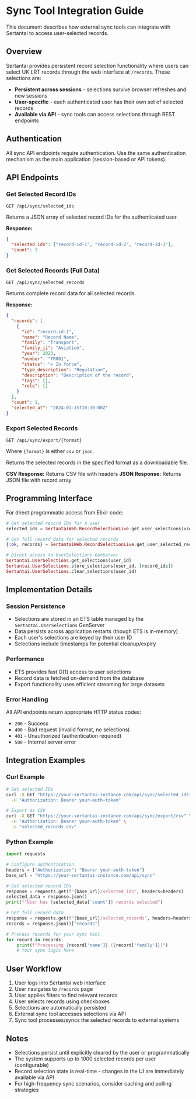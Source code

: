 # Sync Tool Integration Guide

This document describes how external sync tools can integrate with Sertantai to access user-selected records.

## Overview

Sertantai provides persistent record selection functionality where users can select UK LRT records through the web interface at `/records`. These selections are:

- **Persistent across sessions** - selections survive browser refreshes and new sessions
- **User-specific** - each authenticated user has their own set of selected records
- **Available via API** - sync tools can access selections through REST endpoints

## Authentication

All sync API endpoints require authentication. Use the same authentication mechanism as the main application (session-based or API tokens).

## API Endpoints

### Get Selected Record IDs

```
GET /api/sync/selected_ids
```

Returns a JSON array of selected record IDs for the authenticated user.

**Response:**
```json
{
  "selected_ids": ["record-id-1", "record-id-2", "record-id-3"],
  "count": 3
}
```

### Get Selected Records (Full Data)

```
GET /api/sync/selected_records
```

Returns complete record data for all selected records.

**Response:**
```json
{
  "records": [
    {
      "id": "record-id-1",
      "name": "Record Name",
      "family": "Transport",
      "family_ii": "Aviation",
      "year": 2023,
      "number": "TR001",
      "status": "✔ In force",
      "type_description": "Regulation",
      "description": "Description of the record",
      "tags": [],
      "role": []
    }
  ],
  "count": 1,
  "selected_at": "2024-01-15T10:30:00Z"
}
```

### Export Selected Records

```
GET /api/sync/export/{format}
```

Where `{format}` is either `csv` or `json`.

Returns the selected records in the specified format as a downloadable file.

**CSV Response:** Returns CSV file with headers
**JSON Response:** Returns JSON file with record array

## Programming Interface

For direct programmatic access from Elixir code:

```elixir
# Get selected record IDs for a user
selected_ids = SertantaiWeb.RecordSelectionLive.get_user_selections(user_id)

# Get full record data for selected records
{:ok, records} = SertantaiWeb.RecordSelectionLive.get_user_selected_records(user_id)

# Direct access to UserSelections GenServer
Sertantai.UserSelections.get_selections(user_id)
Sertantai.UserSelections.store_selections(user_id, [record_ids])
Sertantai.UserSelections.clear_selections(user_id)
```

## Implementation Details

### Session Persistence

- Selections are stored in an ETS table managed by the `Sertantai.UserSelections` GenServer
- Data persists across application restarts (though ETS is in-memory)
- Each user's selections are keyed by their user ID
- Selections include timestamps for potential cleanup/expiry

### Performance

- ETS provides fast O(1) access to user selections
- Record data is fetched on-demand from the database
- Export functionality uses efficient streaming for large datasets

### Error Handling

All API endpoints return appropriate HTTP status codes:

- `200` - Success
- `400` - Bad request (invalid format, no selections)
- `401` - Unauthorized (authentication required)
- `500` - Internal server error

## Integration Examples

### Curl Example

```bash
# Get selected IDs
curl -X GET "https://your-sertantai-instance.com/api/sync/selected_ids" \
  -H "Authorization: Bearer your-auth-token"

# Export as CSV
curl -X GET "https://your-sertantai-instance.com/api/sync/export/csv" \
  -H "Authorization: Bearer your-auth-token" \
  -o "selected_records.csv"
```

### Python Example

```python
import requests

# Configure authentication
headers = {"Authorization": "Bearer your-auth-token"}
base_url = "https://your-sertantai-instance.com/api/sync"

# Get selected record IDs
response = requests.get(f"{base_url}/selected_ids", headers=headers)
selected_data = response.json()
print(f"User has {selected_data['count']} records selected")

# Get full record data
response = requests.get(f"{base_url}/selected_records", headers=headers)
records = response.json()["records"]

# Process records for your sync tool
for record in records:
    print(f"Processing {record['name']} ({record['family']})")
    # Your sync logic here
```

## User Workflow

1. User logs into Sertantai web interface
2. User navigates to `/records` page
3. User applies filters to find relevant records
4. User selects records using checkboxes
5. Selections are automatically persisted
6. External sync tool accesses selections via API
7. Sync tool processes/syncs the selected records to external systems

## Notes

- Selections persist until explicitly cleared by the user or programmatically
- The system supports up to 1000 selected records per user (configurable)
- Record selection state is real-time - changes in the UI are immediately available via API
- For high-frequency sync scenarios, consider caching and polling strategies